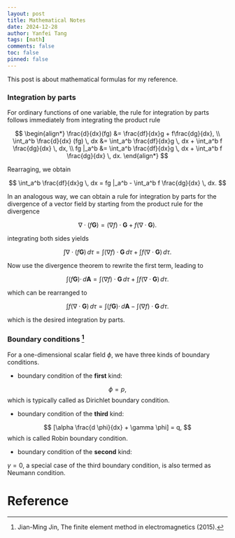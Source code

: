 ```yaml
---
layout: post
title: Mathematical Notes
date: 2024-12-28
author: Yanfei Tang
tags: [math]
comments: false
toc: false
pinned: false
---
```



This post is about mathematical formulas for my reference.

<!-- more -->

### Integration by parts

For ordinary functions of one variable, the rule for integration by parts follows immediately from integrating the product rule

$$
\begin{align*}
\frac{d}{dx}(fg) &= \frac{df}{dx}g + f\frac{dg}{dx}, \\
\int_a^b \frac{d}{dx} (fg) \, dx &= \int_a^b \frac{df}{dx}g \, dx + \int_a^b f \frac{dg}{dx} \, dx, \\
fg |_a^b &= \int_a^b \frac{df}{dx}g \, dx + \int_a^b f \frac{dg}{dx} \, dx.
\end{align*}
$$

Rearraging, we obtain

$$
\int_a^b \frac{df}{dx}g \, dx = fg |_a^b - \int_a^b f \frac{dg}{dx} \, dx.
$$

In an analogous way, we can obtain a rule for integration by parts for the divergence of a vector field by starting from the product rule for the divergence

$$
\nabla \cdot (f \mathbf{G}) = (\nabla f) \cdot \mathbf{G} + f (\nabla \cdot \mathbf{G}).
$$

integrating both sides yields

$$
\int \nabla \cdot (f \mathbf{G}) \, d\tau = \int (\nabla f) \cdot \mathbf{G} \, d\tau  +  \int f (\nabla \cdot \mathbf{G}) \, d\tau .
$$

Now use the divergence theorem to rewrite the first term, leading to

$$
\int (f \mathbf{G}) \cdot \, d\mathbf{A} = \int (\nabla f) \cdot \mathbf{G} \, d\tau  +  \int f (\nabla \cdot \mathbf{G}) \, d\tau .
$$

which can be rearranged to

$$
\int f (\nabla \cdot \mathbf{G}) \, d\tau = \int (f \mathbf{G}) \cdot \, d\mathbf{A} - \int (\nabla f) \cdot \mathbf{G} \, d\tau .
$$

which is the desired integration by parts.

### Boundary conditions [^1]

For a one-dimensional scalar field $\phi$, we have three kinds of boundary conditions.

* boundary condition of the **first** kind:
   
$$
\phi = p,
$$
which is typically called as Dirichlet boundary condition.

* boundary condition of the **third** kind:

$$
[\alpha \frac{d \phi}{dx} + \gamma \phi] = q,
$$
which is called Robin boundary condition.

* boundary condition of the **second** kind:

$\gamma = 0$, a special case of the third boundary condition, is also termed as Neumann condition.



# Reference

[^1]: Jian-Ming Jin, The finite element method in electromagnetics (2015). 